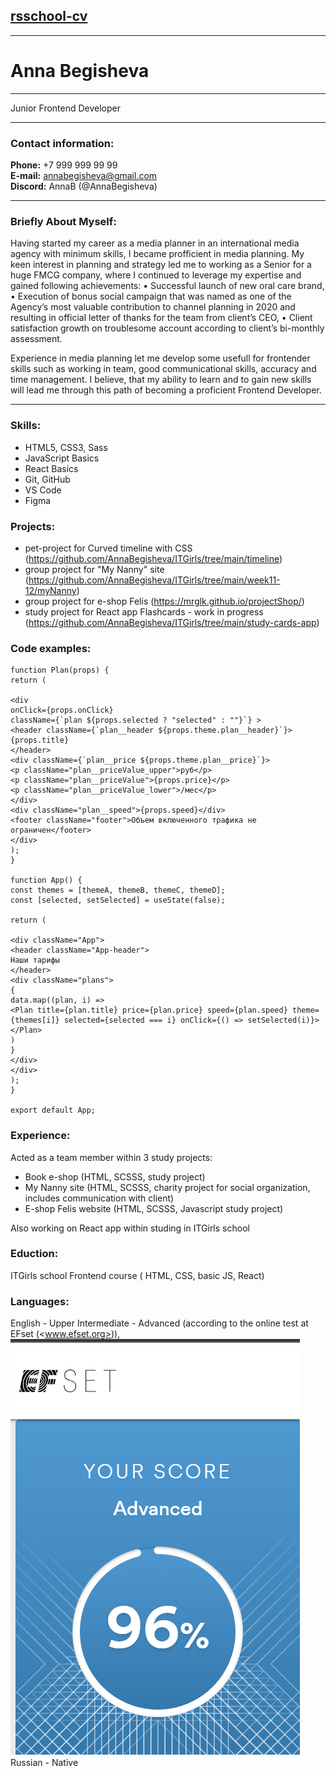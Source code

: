## [rsschool-cv](https://annabegisheva.github.io/rsschool-cv/cv)

---

# Anna Begisheva

---

Junior Frontend Developer

---

### Contact information:

**Phone:** +7 999 999 99 99  
**E-mail:** annabegisheva@gmail.com  
**Discord:** AnnaB (@AnnaBegisheva)

---

### Briefly About Myself:

Having started my career as a media planner in an international media agency with minimum skills, I became profficient in media planning. My keen interest in planning and strategy led me to working as a Senior for a huge FMCG company, where I continued to leverage my expertise and gained following achievements:
• Successful launch of new oral care brand,
• Execution of bonus social campaign that was named as one of the Agency’s most valuable contribution to channel planning in 2020 and resulting in official letter of thanks for the team from client’s CEO,
• Client satisfaction growth on troublesome account according to client’s bi-monthly assessment.

Experience in media planning let me develop some usefull for frontender skills such as working in team, good communicational skills, accuracy and time management.
I believe, that my ability to learn and to gain new skills will lead me through this path of becoming a proficient Frontend Developer.

---

### Skills:

- HTML5, CSS3, Sass
- JavaScript Basics
- React Basics
- Git, GitHub
- VS Code
- Figma

### Projects:

- pet-project for Curved timeline with CSS (<https://github.com/AnnaBegisheva/ITGirls/tree/main/timeline>)
- group project for "My Nanny" site (<https://github.com/AnnaBegisheva/ITGirls/tree/main/week11-12/myNanny>)
- group project for e-shop Felis (<https://mrglk.github.io/projectShop/>)
- study project for React app Flashcards - work in progress (<https://github.com/AnnaBegisheva/ITGirls/tree/main/study-cards-app>)

### Code examples:

```
function Plan(props) {
return (

<div
onClick={props.onClick}
className={`plan ${props.selected ? "selected" : ""}`} >
<header className={`plan__header ${props.theme.plan__header}`}>
{props.title}
</header>
<div className={`plan__price ${props.theme.plan__price}`}>
<p className="plan__priceValue_upper">руб</p>
<p className="plan__priceValue">{props.price}</p>
<p className="plan__priceValue_lower">/мес</p>
</div>
<div className="plan__speed">{props.speed}</div>
<footer className="footer">Объем включенного трафика не ограничен</footer>
</div>
);
}

function App() {
const themes = [themeA, themeB, themeC, themeD];
const [selected, setSelected] = useState(false);

return (

<div className="App">
<header className="App-header">
Наши тарифы
</header>
<div className="plans">
{
data.map((plan, i) =>
<Plan title={plan.title} price={plan.price} speed={plan.speed} theme={themes[i]} selected={selected === i} onClick={() => setSelected(i)}></Plan>
)
}
</div>
</div>
);
}

export default App;
```

### Experience:

Acted as a team member within 3 study projects:

- Book e-shop (HTML, SCSSS, study project)
- My Nanny site (HTML, SCSSS, charity project for social organization, includes communication with client)
- E-shop Felis website (HTML, SCSSS, Javascript study project)

Also working on React app within studing in ITGirls school

### Eduction:

ITGirls school Frontend course ( HTML, CSS, basic JS, React)

### Languages:

English - Upper Intermediate - Advanced (according to the online test at EFset (<www.efset.org>)),
![english_test_results](./english_test_results.png)
Russian - Native
